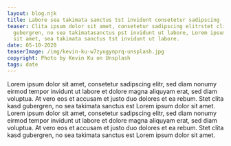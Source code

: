 ```yaml
---
layout: blog.njk
title: Labore sea takimata sanctus tst invidunt consetetur sadipscing
teaser: Clita ipsum dolor sit amet, consetetur sadipscing elitrstet clita kasd
  gubergren, no sea takimatasanctus pst invidunt ut labore, Lorem ipsum dolor
  sit amet, sea takimata sanctus tst invidunt ut labore.
date: 05-10-2020
teaserImage: /img/kevin-ku-w7zyugynprq-unsplash.jpg
copyright: Photo by Kevin Ku on Unsplash
tags: date
---
```


Lorem ipsum dolor sit amet, consetetur sadipscing elitr, sed diam nonumy eirmod tempor invidunt ut labore et dolore magna aliquyam erat, sed diam voluptua. At vero eos et accusam et justo duo dolores et ea rebum. Stet clita kasd gubergren, no sea takimata sanctus est Lorem ipsum dolor sit amet. Lorem ipsum dolor sit amet, consetetur sadipscing elitr, sed diam nonumy eirmod tempor invidunt ut labore et dolore magna aliquyam erat, sed diam voluptua. At vero eos et accusam et justo duo dolores et ea rebum. Stet clita kasd gubergren, no sea takimata sanctus est Lorem ipsum dolor sit amet.
